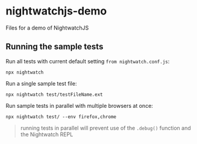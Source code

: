 # nightwatchjs-demo
Files for a demo of NightwatchJS

## Running the sample tests
Run all tests with current default setting `from nightwatch.conf.js`:
```
npx nightwatch
```
Run a single sample test file:
```
npx nightwatch test/testFileName.ext
```
Run sample tests in parallel with multiple browsers at once:
```
npx nightwatch test/ --env firefox,chrome
```
> running tests in parallel will prevent use of the `.debug()` function and the Nightwatch REPL
